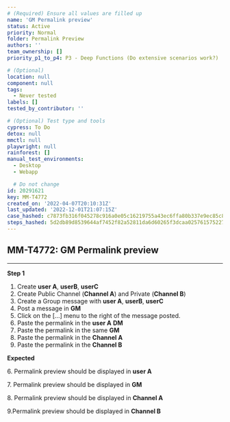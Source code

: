 ```yaml
---
# (Required) Ensure all values are filled up
name: 'GM Permalink preview'
status: Active
priority: Normal
folder: Permalink Preview
authors: ''
team_ownership: []
priority_p1_to_p4: P3 - Deep Functions (Do extensive scenarios work?)

# (Optional)
location: null
component: null
tags:
  - Never tested
labels: []
tested_by_contributor: ''

# (Optional) Test type and tools
cypress: To Do
detox: null
mmctl: null
playwright: null
rainforest: []
manual_test_environments:
  - Desktop
  - Webapp

  # Do not change
id: 20291621
key: MM-T4772
created_on: '2022-04-07T20:10:31Z'
last_updated: '2022-12-01T21:07:15Z'
case_hashed: c7873fb316f045278c916a0e05c16219755a43ec6ffa80b337e9ec85c87b7866a791ff74d3ac1adc4b5600c833d98362
steps_hashed: 5d2db89d8539644af7452f82a52811da6d60265f3dcaa025761575227ac6b5a9a1392ba0025df6ac92fde5e76621bc58
---
```


<!-- (Auto-generated) Based on frontmatter's "key" and "name" -->

## MM-T4772: GM Permalink preview

---

**Step 1**

1. Create **user A**, **userB**, **userC**
2. Create Public Channel (**Channel A**) and Private (**Channel B**)
3. Create a Group message with **user A**, **userB**, **userC**
4. Post a message in **GM**
5. Click on the \[...] menu to the right of the message posted.
6. Paste the permalink in the **user A** **DM**
7. Paste the permalink in the same **GM**
8. Paste the permalink in the **Channel A**
9. Paste the permalink in the **Channel B**

**Expected**

6\. Permalink preview should be displayed in **user A**

7\. Permalink preview should be displayed in **GM**

8\. Permalink preview should be displayed in **Channel A**

9.Permalink preview should be displayed in **Channel B**
